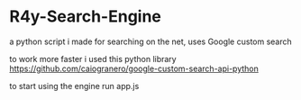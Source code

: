 # R4y-Search-Engine
a python script i made for searching on the net, uses Google custom search

to work more faster i used this python library https://github.com/caiogranero/google-custom-search-api-python

to start using the engine run app.js
